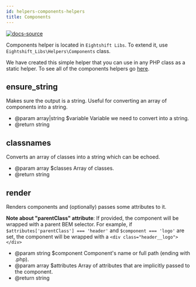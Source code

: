 ```yaml
---
id: helpers-components-helpers
title: Components
---
```


[![docs-source](https://img.shields.io/badge/source-eigthshift--libs-blue?style=for-the-badge&logo=php&labelColor=2a2a2a)](https://github.com/uandhgroup/eightshift-libs/tree/v2.0.0/src/helpers/class-components.php)

Components helper is located in `Eightshift Libs`. To extend it, use `Eightshift_Libs\Helpers\Components` class.

We have created this simple helper that you can use in any PHP class as a static helper. To see all of the components helpers go [here](https://github.com/uandhgroup/eightshift-libs/tree/v2.0.0/src/helpers/class-components.php).

## ensure_string

Makes sure the output is a string. Useful for converting an array of components into a string.

* @param  array|string $variable Variable we need to convert into a string.
* @return string

## classnames

Converts an array of classes into a string which can be echoed.

* @param  array $classes Array of classes.
* @return string

## render

Renders components and (optionally) passes some attributes to it.

**Note about "parentClass" attribute**:
If provided, the component will be wrapped with a parent BEM selector. For example, if `$attributes['parentClass'] === 'header'` and `$component === 'logo'` are set, the component will be wrapped with a `<div class="header__logo"></div>`

* @param  string $component  Component's name or full path (ending with .php).
* @param  array  $attributes Array of attributes that are implicitly passed to the component.
* @return string

